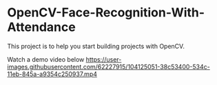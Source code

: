# OpenCV-Face-Recognition-With-Attendance
This project is to help you start building projects with OpenCV.

Watch a demo video below
https://user-images.githubusercontent.com/62227915/104125051-38c53400-534c-11eb-845a-a9354c250937.mp4
